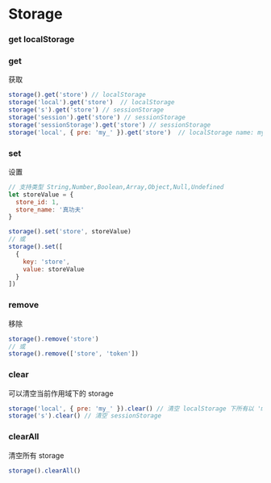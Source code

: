 # Storage

### get localStorage

### get

获取

``` js
storage().get('store') // localStorage
storage('local').get('store')  // localStorage
storage('s').get('store') // sessionStorage
storage('session').get('store') // sessionStorage
storage('sessionStorage').get('store') // sessionStorage
storage('local', { pre: 'my_' }).get('store')  // localStorage name: my_store
```

### set

设置

``` js
// 支持类型 String,Number,Boolean,Array,Object,Null,Undefined
let storeValue = {
  store_id: 1,
  store_name: '真功夫'
}

storage().set('store', storeValue)
// 或
storage().set([
  {
    key: 'store',
    value: storeValue
  }
])
```


### remove

移除

``` js
storage().remove('store')
// 或
storage().remove(['store', 'token'])
```

### clear

可以清空当前作用域下的 storage

``` js
storage('local', { pre: 'my_' }).clear() // 清空 localStorage 下所有以 'my_' 开头的
storage('s').clear() // 清空 sessionStorage
```

### clearAll

清空所有 storage

``` js
storage().clearAll()
```